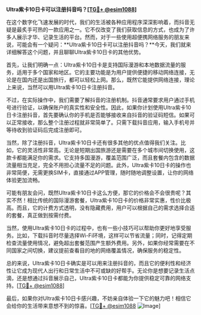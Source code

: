 **Ultra紫卡10日卡可以注册抖音吗？[[TG💪+ @esim1088](https://t.me/s/esim1088)]**

在这个数字化飞速发展的时代，我们的生活被各种应用程序深深影响着，而抖音无疑是最炙手可热的一款应用之一。它不仅改变了我们获取信息的方式，也成为了许多人展示才华、记录生活的平台。然而，对于一些使用超便携网络服务的朋友来说，可能会有一个疑问：**Ultra紫卡10日卡可以注册抖音吗？**今天，我们就来详细解答这个问题，并且聊聊Ultra紫卡10日卡的其他优势。

首先，让我们明确一点：Ultra紫卡10日卡是支持国际漫游和本地数据流量的服务，适用于多个国家和地区。它的主要功能是为用户提供便捷的移动网络连接，无论是在国内还是出国旅行，都可以轻松上网。那么，既然它能提供网络连接，理论上来说，当然可以用Ultra紫卡10日卡注册抖音。

不过，在实际操作中，我们需要了解抖音的注册机制。抖音通常要求用户通过手机号进行验证，以确保账户的真实性和安全性。因此，如果你计划使用Ultra紫卡10日卡注册抖音，首先要确认你的手机是否能够接收来自抖音的验证码短信。如果可以正常接收，那么整个注册过程就非常简单了。只需下载抖音应用，输入手机号并等待收到验证码后完成注册即可。

当然，除了注册抖音，Ultra紫卡10日卡还有很多其他的优点值得我们关注。比如，它的灵活性非常高。无论是短期出国旅游还是需要在多个城市间切换使用，这款卡都能满足你的需求。它支持多国漫游，覆盖范围广泛，而且套餐内包含的数据流量相当充足，完全不用担心流量不足的问题。此外，Ultra紫卡10日卡的操作也非常简便，无需更换SIM卡，直接通过APP管理，随时随地调整设置，让你的网络体验更加流畅。

可能有朋友会问，既然Ultra紫卡10日卡这么方便，那它的价格会不会很贵呢？其实不然！相比传统的国际漫游套餐，Ultra紫卡10日卡的价格非常实惠，性价比极高。而且，它的计费方式透明，没有隐藏费用，用户可以根据自己的需求选择合适的套餐，真正做到按需付费。

当然，使用Ultra紫卡10日卡的过程中，也有一些小技巧可以帮助你更好地享受服务。比如，下载抖音时尽量选择Wi-Fi环境，这样可以节省流量；同时，记得定期检查流量使用情况，避免超出套餐范围产生额外费用。另外，如果你经常需要在不同国家之间切换，建议提前查看目的地的网络覆盖情况，确保服务的稳定性。

总的来说，Ultra紫卡10日卡确实是可以用来注册抖音的，而且它的便利性和经济性让它成为现代人出行和日常生活中不可或缺的好帮手。无论你是想要记录生活点滴，还是想通过抖音展示自己，Ultra紫卡10日卡都能为你提供稳定可靠的网络支持。[[TG💪+ @esim1088](https://t.me/s/esim1088)]

最后，如果你对Ultra紫卡10日卡感兴趣，不妨亲自体验一下它的魅力吧！相信它会给你的生活带来意想不到的惊喜。[[TG💪+ @esim1088](https://t.me/s/esim1088) ![Image](https://i.postimg.cc/4NQfJmqS/Snipaste-2025-05-13-00-14-12.png)]